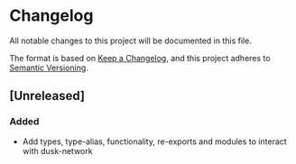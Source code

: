 # Changelog

All notable changes to this project will be documented in this file.

The format is based on [Keep a Changelog](https://keepachangelog.com/en/1.0.0/),
and this project adheres to [Semantic Versioning](https://semver.org/spec/v2.0.0.html).

## [Unreleased]

### Added

- Add types, type-alias, functionality, re-exports and modules to interact with dusk-network

<!-- [Unreleased]: https://github.com/dusk-network/rusk/compare/dusk-core-0.1.0...HEAD -->
<!-- [0.1.0]: https://github.com/dusk-network/rusk/releases/tag/dusk-core-0.1.0 -->
